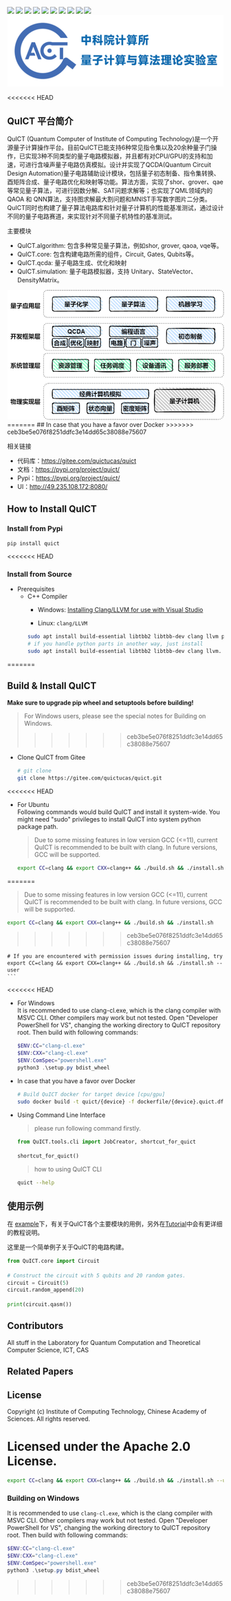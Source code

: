[![](https://img.shields.io/badge/license-Apache%202.0-lightgrey)](./LICENSE) ![](https://img.shields.io/badge/platform-windows_|_linux-lightgrey) ![](https://img.shields.io/badge/Python-3.7_|_3.8_|_3.9-blue) ![](https://img.shields.io/badge/version-v1.0.0-blue) ![](https://img.shields.io/badge/Docs-failed-red) [![](https://img.shields.io/badge/UI-Ready-gree)](http://49.235.108.172:8080/) ![](https://img.shields.io/badge/UnitTest-pass-gree) ![](https://img.shields.io/badge/Pypi-v1.0.0-blue) ![](https://img.shields.io/badge/Build-Clang++-orange) ![](https://img.shields.io/badge/Docker-CPU_|_GPU-orange)
![QuICT Logo](./docs/source/images/IMG_1986.PNG)

<<<<<<< HEAD
## QuICT 平台简介
QuICT (Quantum Computer of Institute of Computing Technology)是一个开源量子计算操作平台。目前QuICT已能支持6种常见指令集以及20余种量子门操作，已实现3种不同类型的量子电路模拟器，并且都有对CPU/GPU的支持和加速，可进行含噪声量子电路仿真模拟。设计并实现了QCDA(Quantum Circuit Design Automation)量子电路辅助设计模块，包括量子初态制备、指令集转换、酉矩阵合成、量子电路优化和映射等功能。算法方面，实现了shor、grover、qae等常见量子算法，可进行因数分解、SAT问题求解等；也实现了QML领域内的QAOA 和 QNN算法，支持图求解最大割问题和MNIST手写数字图片二分类。 QuICT同时也构建了量子算法电路库和针对量子计算机的性能基准测试，通过设计不同的量子电路赛道，来实现针对不同量子机特性的基准测试。

主要模块
- QuICT.algorithm: 包含多种常见量子算法，例如shor, grover, qaoa, vqe等。
- QuICT.core: 包含构建电路所需的组件，Circuit, Gates, Qubits等。
- QuICT.qcda: 量子电路生成、优化和映射
- QuICT.simulation: 量子电路模拟器，支持 Unitary、StateVector、DensityMatrix。

<div align=center><img src="./docs/source/images/img_overview.png"></div>
=======
## In case that you have a favor over Docker
>>>>>>> ceb3be5e076f8251ddfc3e14dd65c38088e75607

相关链接
- 代码库：https://gitee.com/quictucas/quict
- 文档：https://pypi.org/project/quict/
- Pypi：https://pypi.org/project/quict/
- UI：http://49.235.108.172:8080/

## How to Install QuICT
### Install from Pypi
```
pip install quict
```

<<<<<<< HEAD
### Install from Source
- Prerequisites
  - C++ Compiler
    - Windows: [Installing Clang/LLVM for use with Visual Studio](https://devblogs.microsoft.com/cppblog/clang-llvm-support-in-visual-studio/)

    - Linux: `clang/LLVM`
    ```sh
    sudo apt install build-essential libtbb2 libtbb-dev clang llvm python3 python3-setuptools python3-numpy python3-scipy
    # if you handle python parts in another way, just install
    sudo apt install build-essential libtbb2 libtbb-dev clang llvm.
    ```
=======
## Build & Install QuICT

**Make sure to upgrade pip wheel and setuptools before building!**

> For Windows users, please see the special notes for Building on Windows.
>>>>>>> ceb3be5e076f8251ddfc3e14dd65c38088e75607

- Clone QuICT from Gitee
    ```sh
    # git clone
    git clone https://gitee.com/quictucas/quict.git
    ```

<<<<<<< HEAD
- For Ubuntu \
Following commands would build QuICT and install it system-wide. You might need "sudo" privileges to install QuICT into system python package path.

    > Due to some missing features in low version GCC (<=11), current QuICT is recommended to be built with clang. In future versions, GCC will be supported.
    ```sh
    export CC=clang && export CXX=clang++ && ./build.sh && ./install.sh
=======
> Due to some missing features in low version GCC (<=11), current QuICT is recommended to be built with clang.
> In future versions, GCC will be supported.

```bash
export CC=clang && export CXX=clang++ && ./build.sh && ./install.sh
```
>>>>>>> ceb3be5e076f8251ddfc3e14dd65c38088e75607

    # If you are encountered with permission issues during installing, try
    export CC=clang && export CXX=clang++ && ./build.sh && ./install.sh --user
    ```

<<<<<<< HEAD
- For Windows \
It is recommended to use clang-cl.exe, which is the clang compiler with MSVC CLI. Other compilers may work but not tested. Open "Developer PowerShell for VS", changing the working directory to QuICT repository root. Then build with following commands:

    ```powershell
    $ENV:CC="clang-cl.exe"
    $ENV:CXX="clang-cl.exe"
    $ENV:ComSpec="powershell.exe"
    python3 .\setup.py bdist_wheel
    ```

- In case that you have a favor over Docker
    ```sh
    # Build QuICT docker for target device [cpu/gpu]
    sudo docker build -t quict/{device} -f dockerfile/{device}.quict.df .
    ```

- Using Command Line Interface
    > please run following command firstly.
    ```python
    from QuICT.tools.cli import JobCreator, shortcut_for_quict

    shortcut_for_quict()
    ```

    > how to using QuICT CLI
    ```sh
    quict --help
    ```

## 使用示例
在 [example](./example)下，有关于QuICT各个主要模块的用例，另外在[Tutorial](https://gitee.com/quictucas/quict)中会有更详细的教程说明。

这里是一个简单例子关于QuICT的电路构建。

```python
from QuICT.core import Circuit

# Construct the circuit with 5 qubits and 20 random gates.
circuit = Circuit(5)
circuit.random_append(20)

print(circuit.qasm())
```

## Contributors
All stuff in the Laboratory for Quantum Computation and Theoretical Computer Science, ICT, CAS

## Related Papers


## License

Copyright (c) Institute of Computing Technology, Chinese Academy of Sciences. All rights reserved.

Licensed under the Apache 2.0 License.
=======
```bash
export CC=clang && export CXX=clang++ && ./build.sh && ./install.sh --user
```

### Building on Windows

It is recommended to use `clang-cl.exe`, which is the clang compiler with MSVC CLI. Other compilers may work but not tested. Open "Developer PowerShell for VS", changing the working directory to QuICT repository root. Then build with following commands:

```powershell
$ENV:CC="clang-cl.exe"
$ENV:CXX="clang-cl.exe"
$ENV:ComSpec="powershell.exe"
python3 .\setup.py bdist_wheel
```
>>>>>>> ceb3be5e076f8251ddfc3e14dd65c38088e75607
